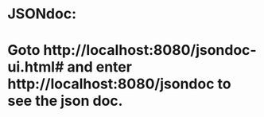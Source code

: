 # JSONdoc:

# Goto http://localhost:8080/jsondoc-ui.html# and enter http://localhost:8080/jsondoc to see the json doc.
